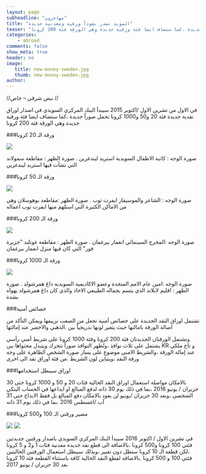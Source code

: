 ```yaml
---
layout: page
subheadline: "مهاجرون"
title: "السويد تصدر نقوداً ورقية ومعدنية جديدة"
teaser: "في الاول من تشرين الاول /اكتوبر 2015 سيبدأ البنك المركزي السويدي في اصدار اوراق نقدية جديدة فئة 20 و50 و1000 كرونا تحمل صوراً جديدة ،كما ستضاف ايضا فئة ورقية جديدة وهي الورقة فئة 200 كرونا"
categories:
    - abroad
comments: false
show_meta: true
header: no
image:
   title: new-money-sweden.jpg
   thumb: new-money-sweden.jpg
author:
---
```


//نبض شرقي – خاص //


في الاول من تشرين الاول /اكتوبر 2015 سيبدأ البنك المركزي السويدي في اصدار اوراق نقدية جديدة فئة 20 و50 و1000 كرونا تحمل صوراً جديدة ،كما ستضاف ايضا فئة ورقية جديدة وهي الورقة فئة 200 كرونا

###ورقة الـ 20 كرونا

<img src="{{ site.url }}/images/new-money-sweden-20.jpg"/>

صورة الوجه : كاتبة الاطفال السويدية استريد ليندغرين .
صورة الظهر : مقاطعة سمولاند التي نشأت فيها استريد ليندغرين

###ورقة الـ 50 كرونا

<img src="{{ site.url }}/images/new-money-sweden-50.jpg"/>


صورة الوجه : الشاعر والموسيقار ايفرت توب .
صورة الظهر :مقاطعة بوهوسلان وهي من الاماكن الكثيرة التي استلهم منها ايفرت توب اعماله

###ورقة الـ 200 كرونا

<img src="{{ site.url }}/images/new-money-sweden-200.jpg"/>


صورة الوجه :المخرج السينمائي انغمار بيرغمان .
صورة الظهر : مقاطعة غوتلند "جزيرة فور" التي كان فيها منزل انغمار بيرغمان

###ورقة الـ 1000 كرونا

<img src="{{ site.url }}/images/new-money-sweden-1000.jpg"/>


صورة الوجه :امين عام الامم المتحدة وعضو الاكاديمية السويدية داغ همرشولد .
صورة الظهر : اقليم لابلاند الذي يتسم بجماله الطبيعي الاخاذ والذي كان داغ همرشولد يهواه بشدة

###خصائص أمنية

تشتمل اوراق النقد الجديدة على خصائص أمنية تجعل من الصعب تزييفها ويمكن التأكد من اصالة الورقة بامالتها حيث يتغير لونها تدريجياً بين .الذهبي والاخضر عند إمالتها

وتشتمل الورقتان الجديدتان فئة 200 كرونا وفئة 1000 كرونا على شريط أمني رأسي يشتمل على ثلاث نوافذ ،وتُظهر النوافذ صوراً تتحرك ويتبدل محتواها بين KR و تاج ملكي عند إمالة الورقة ،والشريط الامني موضوع على يسار صورة الشخص الظاهرة على وجه ورقة النقد ،ويتباين لون الشريط .من فئة اوراق نقد الى اخرى

###اوراق سيبطل استخدامها

بالامكان مواصلة استعمال اوراق النقد الحالية فئات 20 و 50 و 1000 كرونا حتى 30 حزيران / يونيو 2016 ،بما في ذلك يوم 30 ذاته لدفع المبالغ او ايداعها في الحساب البنكي الشخصي ،وبعد 30 حزيران /يونيو لن يعود بالامكان دفع المبالغ بل فقط الايداع حتى 31 آب /اغسطس 2016 .بما في ذلك يوم 31 ذاته

###مصير ورقتي الـ 100 و500 كرونا

<img src="{{ site.url }}/images/new-money-sweden-100.jpg"/>

<img src="{{ site.url }}/images/new-money-sweden-500.jpg"/>


في تشرين الاول / اكتوبر 2016 سيبدأ البنك المركزي السويدي باصدار ورقتين جديدتين فئتي 100 كرونا و500 كرونا ،بالاضافة الى قطع نقد جديدة معدنية فئات 1 و2 و 5 كرونا ،لكن قطعة الـ 10 كرونا ستظل دون تغيير ،وبذلك سيبطل استعمال الورقتين الحاليتين فئتي 100 و 500 كرونا .بالاضافة لقطع النقد الحالية كافة باستثناء القطعة فئة 10 كرونا بعد 30 حزيران / يونيو 2017
